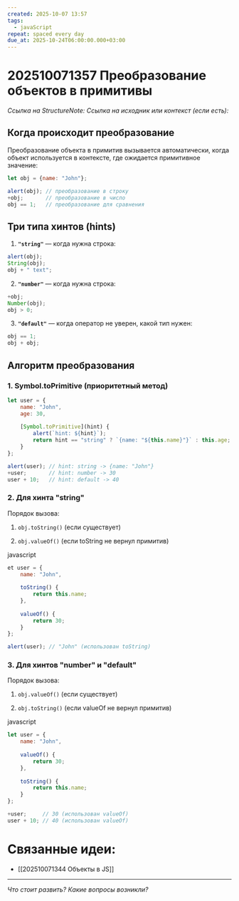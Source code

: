 ```yaml
---
created: 2025-10-07 13:57
tags:
  - javaScript
repeat: spaced every day
due_at: 2025-10-24T06:00:00.000+03:00
---
```

# 202510071357 Преобразование объектов в примитивы

*Ссылка на StructureNote:*
*Ссылка на исходник или контекст (если есть):* 

## Когда происходит преобразование

Преобразование объекта в примитив вызывается автоматически, когда объект используется в контексте, где ожидается примитивное значение:

```js
let obj = {name: "John"};

alert(obj); // преобразование в строку
+obj;       // преобразование в число
obj == 1;   // преобразование для сравнения
```

## Три типа хинтов (hints)

1. **`"string"`** — когда нужна строка:

```js
alert(obj);
String(obj);
obj + " text";
```

2. **`"number"`** — когда нужна строка:

```js
+obj;
Number(obj);
obj > 0;
```

3. **`"default"`** — когда оператор не уверен, какой тип нужен:

```js
obj == 1;
obj + obj;
```

## Алгоритм преобразования

### 1. Symbol.toPrimitive (приоритетный метод)

```js
let user = {
    name: "John",
    age: 30,
    
    [Symbol.toPrimitive](hint) {
        alert(`hint: ${hint}`);
        return hint == "string" ? `{name: "${this.name}"}` : this.age;
    }
};

alert(user); // hint: string -> {name: "John"}
+user;       // hint: number -> 30
user + 10;   // hint: default -> 40

```

### 2. Для хинта "string"

Порядок вызова:

1. `obj.toString()` (если существует)
    
2. `obj.valueOf()` (если toString не вернул примитив)

javascript

```js
et user = {
    name: "John",
    
    toString() {
        return this.name;
    },
    
    valueOf() {
        return 30;
    }
};

alert(user); // "John" (использован toString)
```

### 3. Для хинтов "number" и "default"

Порядок вызова:

1. `obj.valueOf()` (если существует)
    
2. `obj.toString()` (если valueOf не вернул примитив)

javascript

```js
let user = {
    name: "John",
    
    valueOf() {
        return 30;
    },
    
    toString() {
        return this.name;
    }
};

+user;     // 30 (использован valueOf)
user + 10; // 40 (использован valueOf)
```

# Связанные идеи:

* [[202510071344 Объекты в JS]]
---

*Что стоит развить? Какие вопросы возникли?*
